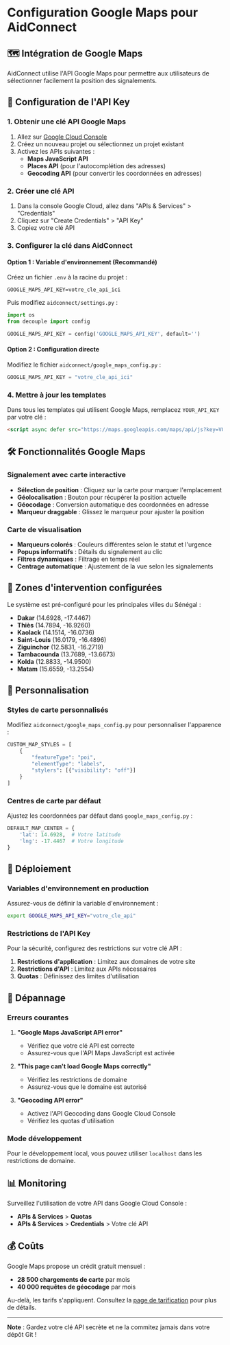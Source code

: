 # Configuration Google Maps pour AidConnect

## 🗺️ Intégration de Google Maps

AidConnect utilise l'API Google Maps pour permettre aux utilisateurs de sélectionner facilement la position des signalements.

## 🔑 Configuration de l'API Key

### 1. Obtenir une clé API Google Maps

1. Allez sur [Google Cloud Console](https://console.cloud.google.com/)
2. Créez un nouveau projet ou sélectionnez un projet existant
3. Activez les APIs suivantes :
   - **Maps JavaScript API**
   - **Places API** (pour l'autocomplétion des adresses)
   - **Geocoding API** (pour convertir les coordonnées en adresses)

### 2. Créer une clé API

1. Dans la console Google Cloud, allez dans "APIs & Services" > "Credentials"
2. Cliquez sur "Create Credentials" > "API Key"
3. Copiez votre clé API

### 3. Configurer la clé dans AidConnect

#### Option 1 : Variable d'environnement (Recommandé)

Créez un fichier `.env` à la racine du projet :

```env
GOOGLE_MAPS_API_KEY=votre_cle_api_ici
```

Puis modifiez `aidconnect/settings.py` :

```python
import os
from decouple import config

GOOGLE_MAPS_API_KEY = config('GOOGLE_MAPS_API_KEY', default='')
```

#### Option 2 : Configuration directe

Modifiez le fichier `aidconnect/google_maps_config.py` :

```python
GOOGLE_MAPS_API_KEY = "votre_cle_api_ici"
```

### 4. Mettre à jour les templates

Dans tous les templates qui utilisent Google Maps, remplacez `YOUR_API_KEY` par votre clé :

```html
<script async defer src="https://maps.googleapis.com/maps/api/js?key=VOTRE_CLE_API&libraries=places&callback=initMap"></script>
```

## 🛠️ Fonctionnalités Google Maps

### Signalement avec carte interactive

- **Sélection de position** : Cliquez sur la carte pour marquer l'emplacement
- **Géolocalisation** : Bouton pour récupérer la position actuelle
- **Géocodage** : Conversion automatique des coordonnées en adresse
- **Marqueur draggable** : Glissez le marqueur pour ajuster la position

### Carte de visualisation

- **Marqueurs colorés** : Couleurs différentes selon le statut et l'urgence
- **Popups informatifs** : Détails du signalement au clic
- **Filtres dynamiques** : Filtrage en temps réel
- **Centrage automatique** : Ajustement de la vue selon les signalements

## 📍 Zones d'intervention configurées

Le système est pré-configuré pour les principales villes du Sénégal :

- **Dakar** (14.6928, -17.4467)
- **Thiès** (14.7894, -16.9260)
- **Kaolack** (14.1514, -16.0736)
- **Saint-Louis** (16.0179, -16.4896)
- **Ziguinchor** (12.5831, -16.2719)
- **Tambacounda** (13.7689, -13.6673)
- **Kolda** (12.8833, -14.9500)
- **Matam** (15.6559, -13.2554)

## 🔧 Personnalisation

### Styles de carte personnalisés

Modifiez `aidconnect/google_maps_config.py` pour personnaliser l'apparence :

```python
CUSTOM_MAP_STYLES = [
    {
        "featureType": "poi",
        "elementType": "labels",
        "stylers": [{"visibility": "off"}]
    }
]
```

### Centres de carte par défaut

Ajustez les coordonnées par défaut dans `google_maps_config.py` :

```python
DEFAULT_MAP_CENTER = {
    'lat': 14.6928,  # Votre latitude
    'lng': -17.4467  # Votre longitude
}
```

## 🚀 Déploiement

### Variables d'environnement en production

Assurez-vous de définir la variable d'environnement :

```bash
export GOOGLE_MAPS_API_KEY="votre_cle_api"
```

### Restrictions de l'API Key

Pour la sécurité, configurez des restrictions sur votre clé API :

1. **Restrictions d'application** : Limitez aux domaines de votre site
2. **Restrictions d'API** : Limitez aux APIs nécessaires
3. **Quotas** : Définissez des limites d'utilisation

## 🐛 Dépannage

### Erreurs courantes

1. **"Google Maps JavaScript API error"**
   - Vérifiez que votre clé API est correcte
   - Assurez-vous que l'API Maps JavaScript est activée

2. **"This page can't load Google Maps correctly"**
   - Vérifiez les restrictions de domaine
   - Assurez-vous que le domaine est autorisé

3. **"Geocoding API error"**
   - Activez l'API Geocoding dans Google Cloud Console
   - Vérifiez les quotas d'utilisation

### Mode développement

Pour le développement local, vous pouvez utiliser `localhost` dans les restrictions de domaine.

## 📊 Monitoring

Surveillez l'utilisation de votre API dans Google Cloud Console :

- **APIs & Services** > **Quotas**
- **APIs & Services** > **Credentials** > Votre clé API

## 💰 Coûts

Google Maps propose un crédit gratuit mensuel :
- **28 500 chargements de carte** par mois
- **40 000 requêtes de géocodage** par mois

Au-delà, les tarifs s'appliquent. Consultez la [page de tarification](https://cloud.google.com/maps-platform/pricing) pour plus de détails.

---

**Note** : Gardez votre clé API secrète et ne la commitez jamais dans votre dépôt Git !
